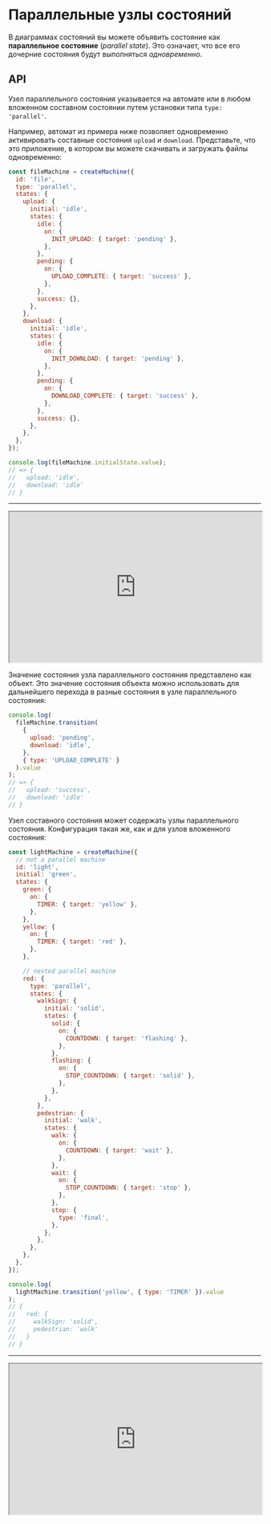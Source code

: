 # Параллельные узлы состояний

В диаграммах состояний вы можете объявить состояние как **параллельное состояние** (_parallel state_). Это означает, что все его дочерние состояния будут выполняться _одновременно_.

## API

Узел параллельного состояния указывается на автомате или в любом вложенном составном состоянии путем установки типа `type: 'parallel'`.

Например, автомат из примера ниже позволяет одновременно активировать составные состояния `upload` и `download`. Представьте, что это приложение, в котором вы можете скачивать и загружать файлы одновременно:

```js hl_lines="3 5 21"
const fileMachine = createMachine({
  id: 'file',
  type: 'parallel',
  states: {
    upload: {
      initial: 'idle',
      states: {
        idle: {
          on: {
            INIT_UPLOAD: { target: 'pending' },
          },
        },
        pending: {
          on: {
            UPLOAD_COMPLETE: { target: 'success' },
          },
        },
        success: {},
      },
    },
    download: {
      initial: 'idle',
      states: {
        idle: {
          on: {
            INIT_DOWNLOAD: { target: 'pending' },
          },
        },
        pending: {
          on: {
            DOWNLOAD_COMPLETE: { target: 'success' },
          },
        },
        success: {},
      },
    },
  },
});

console.log(fileMachine.initialState.value);
// => {
//   upload: 'idle',
//   download: 'idle'
// }
```

---

<iframe src="https://stately.ai/viz/embed/?gist=ef808b0400ececa786ec17e20d62c1e0" width="100%" height="300"></iframe>

Значение состояния узла параллельного состояния представлено как объект. Это значение состояния объекта можно использовать для дальнейшего перехода в разные состояния в узле параллельного состояния:

```js
console.log(
  fileMachine.transition(
    {
      upload: 'pending',
      download: 'idle',
    },
    { type: 'UPLOAD_COMPLETE' }
  ).value
);
// => {
//   upload: 'success',
//   download: 'idle'
// }
```

Узел составного состояния может содержать узлы параллельного состояния. Конфигурация такая же, как и для узлов вложенного состояния:

```js
const lightMachine = createMachine({
  // not a parallel machine
  id: 'light',
  initial: 'green',
  states: {
    green: {
      on: {
        TIMER: { target: 'yellow' },
      },
    },
    yellow: {
      on: {
        TIMER: { target: 'red' },
      },
    },

    // nested parallel machine
    red: {
      type: 'parallel',
      states: {
        walkSign: {
          initial: 'solid',
          states: {
            solid: {
              on: {
                COUNTDOWN: { target: 'flashing' },
              },
            },
            flashing: {
              on: {
                STOP_COUNTDOWN: { target: 'solid' },
              },
            },
          },
        },
        pedestrian: {
          initial: 'walk',
          states: {
            walk: {
              on: {
                COUNTDOWN: { target: 'wait' },
              },
            },
            wait: {
              on: {
                STOP_COUNTDOWN: { target: 'stop' },
              },
            },
            stop: {
              type: 'final',
            },
          },
        },
      },
    },
  },
});

console.log(
  lightMachine.transition('yellow', { type: 'TIMER' }).value
);
// {
//   red: {
//     walkSign: 'solid',
//     pedestrian: 'walk'
//   }
// }
```

---

<iframe src="https://stately.ai/viz/embed/?gist=3887dee1e2bb6e84c3b5a42c056984ad" width="100%" height="300"></iframe>
